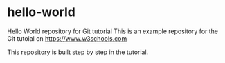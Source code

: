 # hello-world
Hello World repository for Git tutorial
This is an example repository for the Git tutoial on 
https://www.w3schools.com

This repository is built step by step in the tutorial. 
